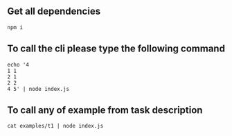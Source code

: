 ## Get all dependencies

```shell script
npm i
```

## To call the cli please type the following command

```shell script
echo '4 
1 1 
2 1 
2 2 
4 5' | node index.js
```

## To call any of example from task description

```shell script
cat examples/t1 | node index.js
```
